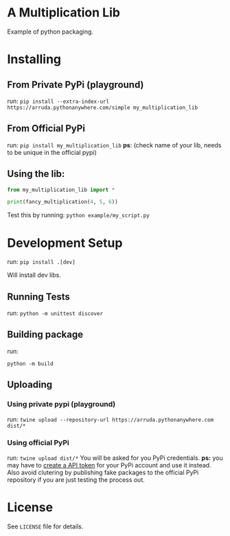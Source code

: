 # A Multiplication Lib
Example of python packaging.

# Installing
## From Private PyPi (playground)
run:
`pip install --extra-index-url https://arruda.pythonanywhere.com/simple my_multiplication_lib`

## From Official PyPi
run:
`pip install my_multiplication_lib`
**ps**: (check name of your lib, needs to be unique in the official pypi)

## Using the lib:

```python
from my_multiplication_lib import *

print(fancy_multiplication(4, 5, 6))
```

Test this by running: `python example/my_script.py`


# Development Setup
run:
`pip install .[dev]`

Will install dev libs.

## Running Tests
run:
`python -m unittest discover`


## Building package
run:

`python -m build`

## Uploading

### Using private pypi (playground)
run:
`twine upload --repository-url https://arruda.pythonanywhere.com dist/*`

### Using official PyPi
run:
`twine upload dist/*`
You will be asked for you PyPi credentials.
**ps:** you may have to [create a API token](https://pypi.org/help/#apitoken) for your PyPi account and use it instead. Also avoid clutering by publishing fake packages to the official PyPi repository if you are just testing the process out.

# License
See `LICENSE` file for details.